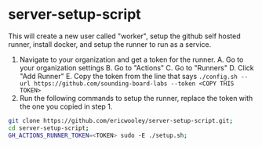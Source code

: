 # server-setup-script

This will create a new user called "worker", setup the github self hosted runner, install docker, and setup the runner to run as a service.

1. Navigate to your organization and get a token for the runner.
   A. Go to your organization settings
    B. Go to "Actions"
    C. Go to "Runners"
    D. Click "Add Runner"
    E. Copy the token from the line that says `./config.sh --url https://github.com/sounding-board-labs --token <COPY THIS TOKEN>`
2. Run the following commands to setup the runner, replace the token with the one you copied in step 1.
```bash
git clone https://github.com/ericwooley/server-setup-script.git;
cd server-setup-script;
GH_ACTIONS_RUNNER_TOKEN=<TOKEN> sudo -E ./setup.sh;
```
